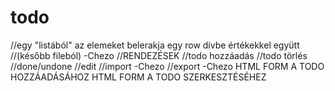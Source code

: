 # todo

//egy "listából" az elemeket belerakja egy row divbe értékekkel együtt
//(később fileból) -Chezo
//RENDEZÉSEK
//todo hozzáadás
//todo törlés
//done/undone
//edit
//import -Chezo
//export -Chezo
HTML FORM A TODO HOZZÁADÁSÁHOZ
HTML FORM A TODO SZERKESZTÉSÉHEZ